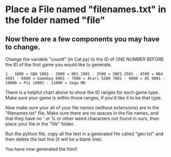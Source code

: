 # Place a File named "filenames.txt" in the folder named "file"

## Now there are a few components you may have to change.

Change the variable "countt" (in Cat.py) to the ID of ONE NUMBER BEFORE the ID of the first game you would like to generate.

``
1 - 1000 = GBA
1001 - 2000 = NES
2001 - 3500 = SNES
3501 - 4500 = N64
4501 - 6000 = Gameboy
6001 - 7000 = Atari 5200
7001 - 9000 = DS
9001 - 10000 = PS1
10001 - 11000 = Sega MD
``

There is a helpful chart above to show the ID ranges for each game type. Make sure your game is within those ranges, if you'd like it to be that type.

Now make sure your all of your file names (without extensions) are in the "filenames.txt" file. Make sure there are no spaces in the file names, and that they have no ' or % or other weird characters not found in ours, then place your file in the "file" folder.

Run the python file, copy all the text in a generated file called "gen.txt" and then delete the last line (it will be a blank line). 

You have now generated the html!